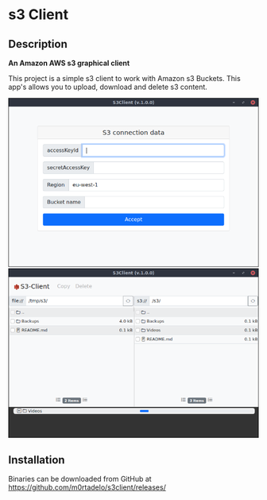 # s3 Client
## Description
**An Amazon AWS s3 graphical client**

This project is a simple s3 client to work with Amazon s3 Buckets. This app's allows you to upload, download and delete s3 content.

![Screenshoot1](src/assets/screen1.png)
![Screenshoot2](src/assets/screen2.png)

## Installation

Binaries can be downloaded from GitHub at https://github.com/m0rtadelo/s3client/releases/